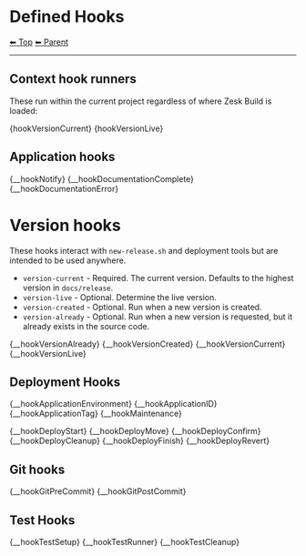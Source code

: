# Defined Hooks

<!-- TEMPLATE header 2 -->
[⬅ Top](index.md) [⬅ Parent ](../index.md)
<hr />

## Context hook runners

These run within the current project regardless of where Zesk Build is loaded:

{hookVersionCurrent}
{hookVersionLive}

## Application hooks

{__hookNotify}
{__hookDocumentationComplete}
{__hookDocumentationError}

# Version hooks

These hooks interact with `new-release.sh` and deployment tools but are intended to be used anywhere.

- `version-current` - Required. The current version. Defaults to the highest version in `docs/release`.
- `version-live` - Optional. Determine the live version.
- `version-created` - Optional. Run when a new version is created.
- `version-already` - Optional. Run when a new version is requested, but it already exists in the source code.

{__hookVersionAlready}
{__hookVersionCreated}
{__hookVersionCurrent}
{__hookVersionLive}

## Deployment Hooks

{__hookApplicationEnvironment}
{__hookApplicationID}
{__hookApplicationTag}
{__hookMaintenance}

{__hookDeployStart}
{__hookDeployMove}
{__hookDeployConfirm}
{__hookDeployCleanup}
{__hookDeployFinish}
{__hookDeployRevert}

## Git hooks

{__hookGitPreCommit}
{__hookGitPostCommit}

## Test Hooks

{__hookTestSetup}
{__hookTestRunner}
{__hookTestCleanup}
